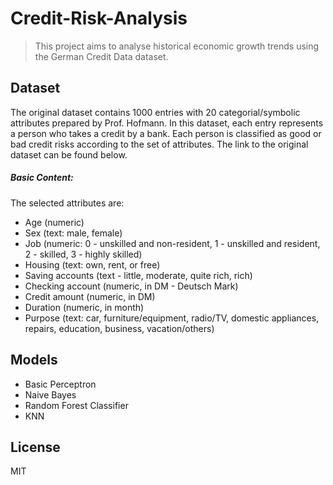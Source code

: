 # Credit-Risk-Analysis

> This project aims to analyse historical economic growth trends using the German Credit Data dataset.


## Dataset
The original dataset contains 1000 entries with 20 categorial/symbolic attributes prepared by Prof. Hofmann. In this dataset, each entry represents a person who takes a credit by a bank. Each person is classified as good or bad credit risks according to the set of attributes. The link to the original dataset can be found below.
##### Basic Content:
The selected attributes are:

- Age (numeric)
- Sex (text: male, female)
- Job (numeric: 0 - unskilled and non-resident, 1 - unskilled and resident, 2 - skilled, 3 - highly skilled)
- Housing (text: own, rent, or free)
- Saving accounts (text - little, moderate, quite rich, rich)
- Checking account (numeric, in DM - Deutsch Mark)
- Credit amount (numeric, in DM)
- Duration (numeric, in month)
- Purpose (text: car, furniture/equipment, radio/TV, domestic appliances, repairs, education, business, vacation/others)


## Models

- Basic Perceptron
- Naive Bayes
- Random Forest Classifier
- KNN

## License

MIT

